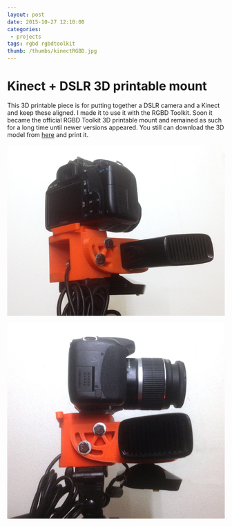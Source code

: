```yaml
---
layout: post
date: 2015-10-27 12:10:00
categories:
 - projects
tags: rgbd rgbdtoolkit
thumb: /thumbs/kinectRGBD.jpg
---
```


# Kinect + DSLR 3D printable mount

This 3D printable piece is for putting together a DSLR camera and a Kinect and keep these aligned.
I made it to use it with the RGBD Toolkit. Soon it became the official RGBD Toolkit 3D printable mount and remained as such for a long time until newer versions appeared.
You still can download the 3D model from [here](http://www.thingiverse.com/thing:27510) and print it.


![image](../img/kinectRGBD1.jpg)

![image](../img/kinectRGBD2.jpg)
